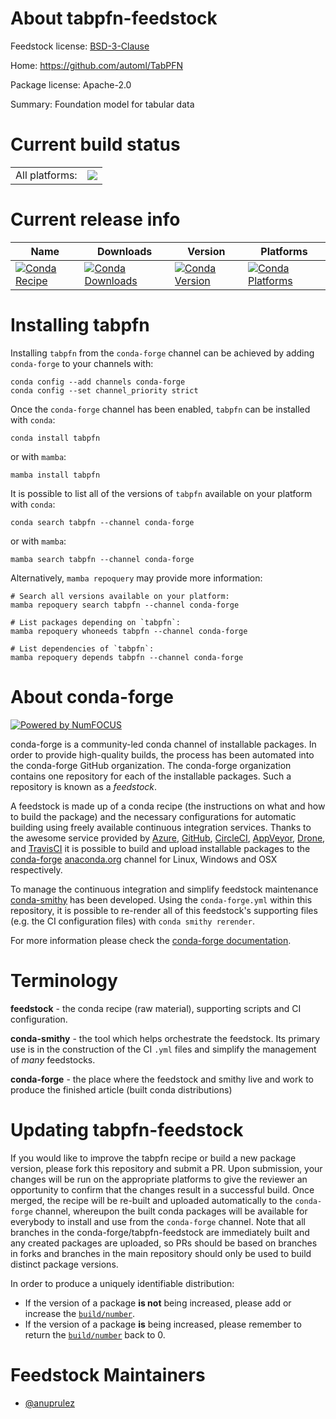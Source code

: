 About tabpfn-feedstock
======================

Feedstock license: [BSD-3-Clause](https://github.com/conda-forge/tabpfn-feedstock/blob/main/LICENSE.txt)

Home: https://github.com/automl/TabPFN

Package license: Apache-2.0

Summary: Foundation model for tabular data

Current build status
====================


<table><tr><td>All platforms:</td>
    <td>
      <a href="https://dev.azure.com/conda-forge/feedstock-builds/_build/latest?definitionId=23727&branchName=main">
        <img src="https://dev.azure.com/conda-forge/feedstock-builds/_apis/build/status/tabpfn-feedstock?branchName=main">
      </a>
    </td>
  </tr>
</table>

Current release info
====================

| Name | Downloads | Version | Platforms |
| --- | --- | --- | --- |
| [![Conda Recipe](https://img.shields.io/badge/recipe-tabpfn-green.svg)](https://anaconda.org/conda-forge/tabpfn) | [![Conda Downloads](https://img.shields.io/conda/dn/conda-forge/tabpfn.svg)](https://anaconda.org/conda-forge/tabpfn) | [![Conda Version](https://img.shields.io/conda/vn/conda-forge/tabpfn.svg)](https://anaconda.org/conda-forge/tabpfn) | [![Conda Platforms](https://img.shields.io/conda/pn/conda-forge/tabpfn.svg)](https://anaconda.org/conda-forge/tabpfn) |

Installing tabpfn
=================

Installing `tabpfn` from the `conda-forge` channel can be achieved by adding `conda-forge` to your channels with:

```
conda config --add channels conda-forge
conda config --set channel_priority strict
```

Once the `conda-forge` channel has been enabled, `tabpfn` can be installed with `conda`:

```
conda install tabpfn
```

or with `mamba`:

```
mamba install tabpfn
```

It is possible to list all of the versions of `tabpfn` available on your platform with `conda`:

```
conda search tabpfn --channel conda-forge
```

or with `mamba`:

```
mamba search tabpfn --channel conda-forge
```

Alternatively, `mamba repoquery` may provide more information:

```
# Search all versions available on your platform:
mamba repoquery search tabpfn --channel conda-forge

# List packages depending on `tabpfn`:
mamba repoquery whoneeds tabpfn --channel conda-forge

# List dependencies of `tabpfn`:
mamba repoquery depends tabpfn --channel conda-forge
```


About conda-forge
=================

[![Powered by
NumFOCUS](https://img.shields.io/badge/powered%20by-NumFOCUS-orange.svg?style=flat&colorA=E1523D&colorB=007D8A)](https://numfocus.org)

conda-forge is a community-led conda channel of installable packages.
In order to provide high-quality builds, the process has been automated into the
conda-forge GitHub organization. The conda-forge organization contains one repository
for each of the installable packages. Such a repository is known as a *feedstock*.

A feedstock is made up of a conda recipe (the instructions on what and how to build
the package) and the necessary configurations for automatic building using freely
available continuous integration services. Thanks to the awesome service provided by
[Azure](https://azure.microsoft.com/en-us/services/devops/), [GitHub](https://github.com/),
[CircleCI](https://circleci.com/), [AppVeyor](https://www.appveyor.com/),
[Drone](https://cloud.drone.io/welcome), and [TravisCI](https://travis-ci.com/)
it is possible to build and upload installable packages to the
[conda-forge](https://anaconda.org/conda-forge) [anaconda.org](https://anaconda.org/)
channel for Linux, Windows and OSX respectively.

To manage the continuous integration and simplify feedstock maintenance
[conda-smithy](https://github.com/conda-forge/conda-smithy) has been developed.
Using the ``conda-forge.yml`` within this repository, it is possible to re-render all of
this feedstock's supporting files (e.g. the CI configuration files) with ``conda smithy rerender``.

For more information please check the [conda-forge documentation](https://conda-forge.org/docs/).

Terminology
===========

**feedstock** - the conda recipe (raw material), supporting scripts and CI configuration.

**conda-smithy** - the tool which helps orchestrate the feedstock.
                   Its primary use is in the construction of the CI ``.yml`` files
                   and simplify the management of *many* feedstocks.

**conda-forge** - the place where the feedstock and smithy live and work to
                  produce the finished article (built conda distributions)


Updating tabpfn-feedstock
=========================

If you would like to improve the tabpfn recipe or build a new
package version, please fork this repository and submit a PR. Upon submission,
your changes will be run on the appropriate platforms to give the reviewer an
opportunity to confirm that the changes result in a successful build. Once
merged, the recipe will be re-built and uploaded automatically to the
`conda-forge` channel, whereupon the built conda packages will be available for
everybody to install and use from the `conda-forge` channel.
Note that all branches in the conda-forge/tabpfn-feedstock are
immediately built and any created packages are uploaded, so PRs should be based
on branches in forks and branches in the main repository should only be used to
build distinct package versions.

In order to produce a uniquely identifiable distribution:
 * If the version of a package **is not** being increased, please add or increase
   the [``build/number``](https://docs.conda.io/projects/conda-build/en/latest/resources/define-metadata.html#build-number-and-string).
 * If the version of a package **is** being increased, please remember to return
   the [``build/number``](https://docs.conda.io/projects/conda-build/en/latest/resources/define-metadata.html#build-number-and-string)
   back to 0.

Feedstock Maintainers
=====================

* [@anuprulez](https://github.com/anuprulez/)

